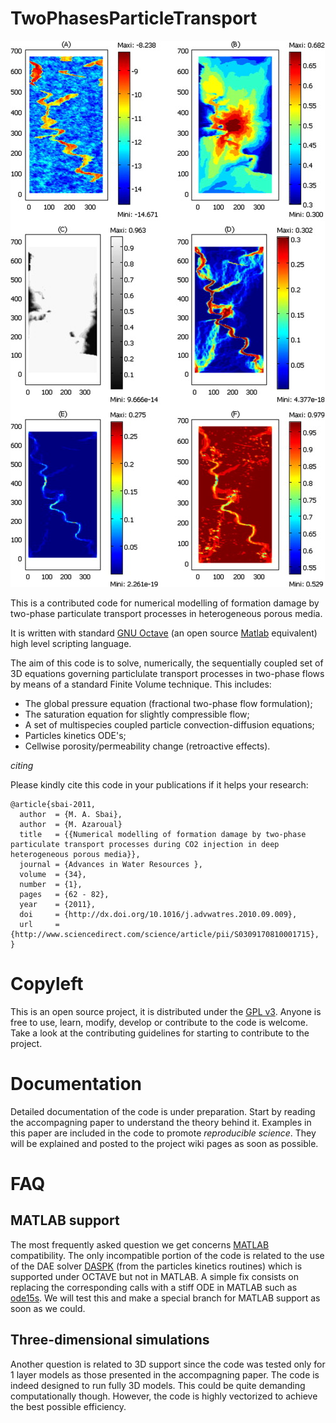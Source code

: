 # TwoPhasesParticleTransport

![Alt text](pictures/spe36_results_1m.jpg?raw=true "")

This is a contributed code for numerical modelling of formation damage by two-phase particulate transport processes in heterogeneous porous media. 

It is written with standard [GNU Octave](https://www.gnu.org/software/octave/) (an open source [Matlab](http://www.mathworks.com/products/matlab/) equivalent) high level scripting language. 

The aim of this code is to solve, numerically, the sequentially coupled set of 3D equations governing particlulate transport processes in two-phase flows by means of a standard Finite Volume technique. This includes:

* The global pressure equation (fractional two-phase flow formulation); 
* The saturation equation for slightly compressible flow; 
* A set of multispecies coupled particle convection-diffusion equations; 
* Particles kinetics ODE's;
* Cellwise porosity/permeability change (retroactive effects). 

*citing* 

Please kindly cite this code in your publications if it helps your research:


```
@article{sbai-2011,
  author  = {M. A. Sbai},
  author  = {M. Azaroual}
  title   = {{Numerical modelling of formation damage by two-phase particulate transport processes during CO2 injection in deep heterogeneous porous media}},
  journal = {Advances in Water Resources },
  volume  = {34},
  number  = {1},
  pages   = {62 - 82},
  year    = {2011},
  doi     = {http://dx.doi.org/10.1016/j.advwatres.2010.09.009},
  url     = {http://www.sciencedirect.com/science/article/pii/S0309170810001715},
}
```

# Copyleft 
This is an open source project, it is distributed under the [GPL v3](https://www.gnu.org/licenses/gpl-3.0.html). Anyone is free to use, learn, modify, develop or contribute to the code is welcome. Take a look at the contributing guidelines for starting to contribute to the project.

# Documentation 
Detailed documentation of the code is under preparation. Start by reading the accompagning paper to understand the theory behind it. Examples in this paper are included in the code to promote *reproducible science*. They will be explained and posted to the project wiki pages as soon as possible. 

# FAQ 

## MATLAB support 

The most frequently asked question we get concerns [MATLAB](http://www.mathworks.com/products/matlab/) compatibility. The only incompatible portion of the code is related to the use of the DAE solver [DASPK](https://www.gnu.org/software/octave/doc/v4.0.1/Differential_002dAlgebraic-Equations.html) (from the particles kinetics routines) which is supported under OCTAVE but not in MATLAB. A simple fix consists on replacing the corresponding calls with a stiff ODE in MATLAB such as [ode15s](http://www.mathworks.com/help/matlab/ref/ode15s.html). We will test this and make a special branch for MATLAB support as soon as we could. 

## Three-dimensional simulations 

Another question is related to 3D support since the code was tested only for 1 layer models as those presented in the accompagning paper. The code is indeed designed to run fully 3D models. This could be quite demanding computationally though. However, the code is highly vectorized to achieve the best possible efficiency. 





